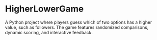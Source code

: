 # HigherLowerGame
A Python project where players guess which of two options has a higher value, such as followers. The game features randomized comparisons, dynamic scoring, and interactive feedback.
